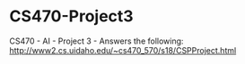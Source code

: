 # CS470-Project3
CS470 - AI - Project 3 - Answers the following: http://www2.cs.uidaho.edu/~cs470_570/s18/CSPProject.html
